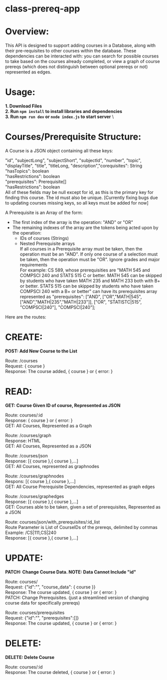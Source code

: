 # class-prereq-app

# Overview: 

This API is designed to support adding courses in a Database, along with their pre-requisites to other courses within the database. These dependencies can be interacted with: you can search for possible courses to take based on the courses already completed, or view a graph of course prereqs (which does not distinguish between optional prereqs or not) represented as edges. 

# Usage: 

**1. Download Files** \
**2. Run `npm install` to install libraries and dependencies** \
**3. Run `npm run dev` or `node index.js` to start server** \

# Courses/Prerequisite Structure: 

A Course is a JSON object containing all these keys: 

"id", "subjectLong", "subjectShort", "subjectId", "number", "topic", "displayTitle", "title", "titleLong, "description","corequisites": String  
"hasTopics": boolean  
"hasRestrictions": boolean  
"prerequisites": Prerequisite[]   
"hasRestrictions": boolean  
All of these fields may be null except for id, as this is the primary key for finding this course. The id must also be unique. [Currently fixing bugs due to updating courses missing keys, so all keys must be added for now]  

A Prerequisite is an Array of the form:  
- The first index of the array is the operation: "AND" or "OR"  
- The remaining indexes of the array are the tokens being acted upon by the operation:  
  - IDs of courses (Strings)  
  - Nested Prerequisite arrays  
If all courses in a Prerequisite array must be taken, then the operation must be an "AND". If only one course of a selection must be taken, then the operation must be "OR". Ignore grades and major requirements  
For example: CS 589, whose prerequisities are "MATH 545 and COMPSCI 240 and STATS 515 C or better. MATH 545 can be skipped by students who have taken MATH 235 and MATH 233 both with B+ or better. STATS 515 can be skipped by students who have taken COMPSCI 240 with a B+ or better" can have its prerequisites array represented as "prerequisites": ["AND", ["OR","MATH|545", ["AND","MATH|235","MATH|233"]], ["OR", "STATISTC|515", "COMPSCI|240"], "COMPSCI|240"]; 

Here are the routes:

# CREATE:

**POST: Add New Course to the List**

Route: /courses  
Request: { course }  
Response: The course added, { course } or { error: }  
# READ:

**GET: Course Given ID of course, Represented as JSON**

Route: courses/:id  
Response: { course } or { error: }  
GET: All Courses, Represented as a Graph  

Route: /courses/graph  
Response: HTML  
GET: All Courses, Represented as a JSON  

Route: /courses/json  
Response: [{ course },{ course },...]  
GET: All Courses, represented as graphnodes  

Route: /courses/graphnodes  
Respons:  [{ course },{ course },...]  
GET: All Course Prerequisite Dependencies, represented as graph edges  

Route: /courses/graphedges  
Response:  [{ course },{ course },...]  
GET: Courses able to be taken, given a set of prerequisites, Represented as a JSON  

Route: courses/json/with_prerequisites/:id_list  
Route Parameter is List of CourseIDs of the prereqs, delimited by commas  
Example: /CS|111,CS|240  
Response:  [{ course },{ course },...]  
# UPDATE:

**PATCH: Change Course Data. NOTE: Data Cannot Include "id"**

Route: courses/  
Request: {"id":"", "course_data": { course }}  
Response: The course updated, { course } or { error: }  
PATCH: Change Prerequisites. (just a streamlined version of changing course data for specifically prereqs)  

Route: courses/prerequisites  
Request: {"id":"", "prerequisites":[]}  
Response: The course updated, { course } or { error: }  
# DELETE:

**DELETE: Delete Course**

Route: courses/:id  
Response: The course deleted, { course } or { error: }  
